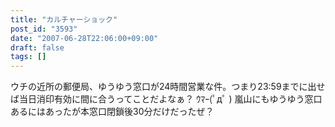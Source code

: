 ```yaml
---
title: "カルチャーショック"
post_id: "3593"
date: "2007-06-28T22:06:00+09:00"
draft: false
tags: []
---
```



ウチの近所の郵便局、ゆうゆう窓口が24時間営業な件。つまり23:59までに出せば当日消印有効に間に合うってことだよなぁ？ ｳﾏｰ(ﾟдﾟ ) 嵐山にもゆうゆう窓口あるにはあったが本窓口閉鎖後30分だけだったぜ？
